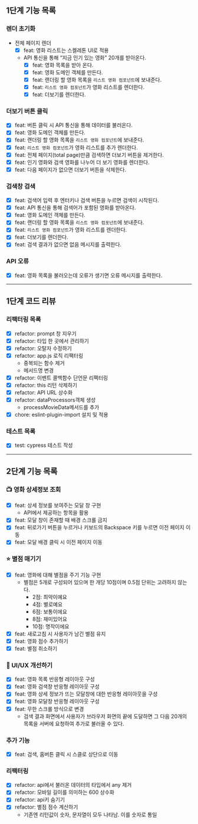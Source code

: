## 1단계 기능 목록

### 렌더 초기화

- 전체 페이지 렌더
  - [x] feat: 영화 리스트는 스켈레톤 UI로 적용
  - API 통신을 통해 “지금 인기 있는 영화” 20개를 받아온다.
    - [x] feat: 영화 목록을 받아 온다.
    - [x] feat: 영화 도메인 객체를 만든다.
    - [x] feat: 랜더링 할 영화 목록을 `리스트 영화 컴포넌트`에 보내준다.
    - [x] feat: `리스트 영화 컴포넌트`가 영화 리스트를 렌더한다.
    - [x] feat: 더보기를 렌더한다.

### 더보기 버튼 클릭

- [x] feat: 버튼 클릭 시 API 통신을 통해 데이터를 불러온다.
- [x] feat: 영화 도메인 객체를 만든다.
- [x] feat: 랜더링 할 영화 목록을 `리스트 영화 컴포넌트`에 보내준다.
- [x] feat: `리스트 영화 컴포넌트`가 영화 리스트를 추가 렌더한다.
- [x] feat: 전체 페이지(total page)만큼 검색하면 더보기 버튼을 제거한다.
- [x] feat: 인기 영화와 검색 영화를 나누어 더 보기 영화를 렌더한다.
- [x] feat: 다음 페이지가 없으면 더보기 버튼을 삭제한다.

### 검색창 검색

- [x] feat: 검색어 입력 후 엔터키나 검색 버튼을 누르면 검색이 시작된다.
- [x] feat: API 통신을 통해 검색어가 포함된 영화를 받아온다.
- [x] feat: 영화 도메인 객체를 만든다.
- [x] feat: 랜더링 할 영화 목록을 `리스트 영화 컴포넌트`에 보내준다.
- [x] feat: `리스트 영화 컴포넌트`가 영화 리스트를 렌더한다.
- [x] feat: 더보기를 렌더한다.
- [x] feat: 검색 결과가 없으면 없음 메시지를 출력한다.

### API 오류

- [x] feat: 영화 목록을 불러오는데 오류가 생기면 오류 메시지를 출력한다.

---

## 1단계 코드 리뷰

### 리팩터링 목록

- [x] refactor: prompt 창 지우기
- [x] refactor: 타입 한 곳에서 관리하기
- [x] refactor: 오탈자 수정하기
- [x] refactor: app.js 로직 리팩터링
  - 중복되는 함수 제거
  - 메서드명 변경
- [x] refactor: 이벤트 콜백함수 단언문 리팩터링
- [x] refactor: this 리턴 삭제하기
- [x] refactor: API URL 상수화
- [x] refactor: dataProcessors객체 생성
  - processMovieData메서드를 추가
- [x] chore: eslint-plugin-import 설치 및 적용

### 테스트 목록

- [x] test: cypress 테스트 작성

---

## 2단계 기능 목록

### 📺 영화 상세정보 조회

- [x] feat: 상세 정보를 보여주는 모달 창 구현
  - API에서 제공하는 항목을 활용
- [x] feat: 모달 창이 존재할 때 배경 스크롤 금지
- [x] feat: 뒤로가기 버튼을 누르거나 키보드의 Backspace 키를 누르면 이전 페이지 이동
- [x] feat: 모달 배경 클릭 시 이전 페이지 이동

### ⭐️ 별점 매기기

- [x] feat: 영화에 대해 별점을 주기 기능 구현
  - 별점은 5개로 구성되어 있으며 한 개당 10점이며 0.5점 단위는 고려하지 않는다.
    - 2점: 최악이예요
    - 4점: 별로예요
    - 6점: 보통이에요
    - 8점: 재미있어요
    - 10점: 명작이에요
- [x] feat: 새로고침 시 사용자가 남긴 별점 유지
- [x] feat: 영화 점수 추가하기
- [x] feat: 별점 취소하기

### 📐 UI/UX 개선하기

- [x] feat: 영화 목록 반응형 레이아웃 구성
- [x] feat: 영화 검색창 반응형 레이아웃 구성
- [x] feat: 영화 상세 정보가 뜨는 모달창에 대한 반응형 레이아웃을 구성
- [x] feat: 영화 모달창 반응형 레이아웃 구성
- [x] feat: 무한 스크롤 방식으로 변경
  - 검색 결과 화면에서 사용자가 브라우저 화면의 끝에 도달하면 그 다음 20개의 목록을 서버에 요청하여 추가로 불러올 수 있다.

### 추가 기능

- [x] feat: 검색, 홈버튼 클릭 시 스클로 상단으로 이동

### 리팩터링

- [x] refactor: api에서 불러온 데이터의 타입에서 any 제거
- [x] refactor: 모바일 길이를 의미하는 600 상수화
- [x] refactor: api키 숨기기
- [x] refactor: 별점 점수 계산하기
  - 기존엔 리턴값이 숫자, 문자열이 모두 나타남. 이를 숫자로 통일
